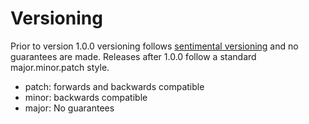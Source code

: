 # Versioning

Prior to version 1.0.0 versioning follows [sentimental versioning](http://sentimentalversioning.org/)
and no guarantees are made. Releases after 1.0.0 follow a standard major.minor.patch style.

* patch: forwards and backwards compatible
* minor: backwards compatible
* major: No guarantees
